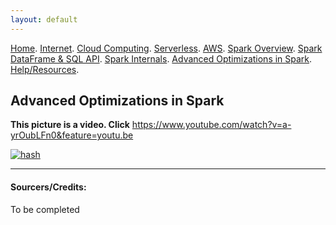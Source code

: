 ```yaml
---
layout: default
---
```

[Home](./README.md).
[Internet](./internet.md).
[Cloud Computing](./cloud_computing.md).
[Serverless](./serverless.md).
[AWS](./aws.md).
[Spark Overview](./spark_overview.md).
[Spark DataFrame & SQL API](./sparkAPI.md).
[Spark Internals](./spark_internals.md).
[Advanced Optimizations in Spark](spark_optimizations.md).
[Help/Resources](./resources.md).

## Advanced Optimizations in Spark

**This picture is a video. Click**
https://www.youtube.com/watch?v=a-yrOubLFn0&feature=youtu.be

[![hash](Images/Spark_Advanced/Images/Spark_Advanced/spark-sql-HashAggregateExec.png)](https://www.youtube.com/watch?v=a-yrOubLFn0&feature=youtu.be "CEU - Apache Spark: Jobs, Stages and Tasks")



* * *

#### Sourcers/Credits:
To be completed
